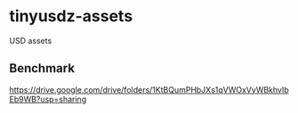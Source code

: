 # tinyusdz-assets
USD assets 

## Benchmark 

https://drive.google.com/drive/folders/1KtBQumPHbJXs1qVWOxVyWBkhvIbEb9WB?usp=sharing


